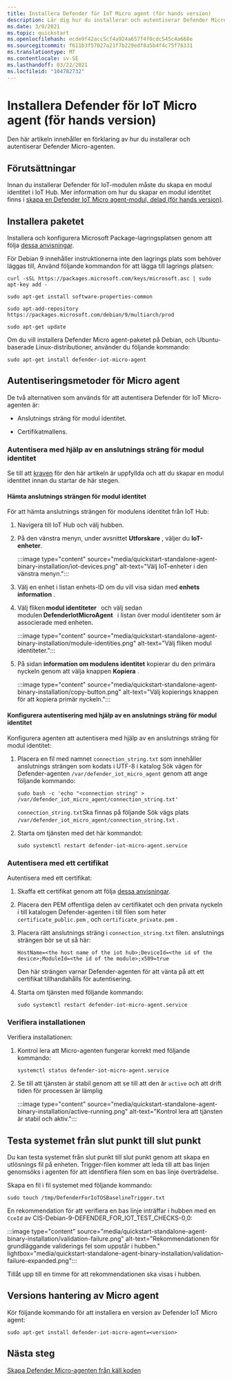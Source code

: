 ```yaml
---
title: Installera Defender för IoT Micro agent (för hands version)
description: Lär dig hur du installerar och autentiserar Defender Micro-agenten.
ms.date: 3/9/2021
ms.topic: quickstart
ms.openlocfilehash: ecde9f42acc5cf4a924a657f4f0cdc545c4a668e
ms.sourcegitcommit: f611b3f57027a21f7b229edf8a5b4f4c75f76331
ms.translationtype: MT
ms.contentlocale: sv-SE
ms.lasthandoff: 03/22/2021
ms.locfileid: "104782732"
---
```

# <a name="install-defender-for-iot-micro-agent-preview"></a>Installera Defender för IoT Micro agent (för hands version)

Den här artikeln innehåller en förklaring av hur du installerar och autentiserar Defender Micro-agenten.

## <a name="prerequisites"></a>Förutsättningar

Innan du installerar Defender för IoT-modulen måste du skapa en modul identitet i IoT Hub. Mer information om hur du skapar en modul identitet finns i [skapa en Defender IoT Micro agent-modul, delad (för hands version)](quickstart-create-micro-agent-module-twin.md).

## <a name="install-the-package"></a>Installera paketet

Installera och konfigurera Microsoft Package-lagringsplatsen genom att följa [dessa anvisningar](/windows-server/administration/linux-package-repository-for-microsoft-software). 

För Debian 9 innehåller instruktionerna inte den lagrings plats som behöver läggas till, Använd följande kommandon för att lägga till lagrings platsen: 

```azurecli
curl -sSL https://packages.microsoft.com/keys/microsoft.asc | sudo apt-key add - 

sudo apt-get install software-properties-common

sudo apt-add-repository https://packages.microsoft.com/debian/9/multiarch/prod

sudo apt-get update
```

Om du vill installera Defender Micro agent-paketet på Debian, och Ubuntu-baserade Linux-distributioner, använder du följande kommando:

```azurecli
sudo apt-get install defender-iot-micro-agent 
```

## <a name="micro-agent-authentication-methods"></a>Autentiseringsmetoder för Micro agent 

De två alternativen som används för att autentisera Defender för IoT Micro-agenten är: 

- Anslutnings sträng för modul identitet. 

- Certifikatmallens.

### <a name="authenticate-using-a-module-identity-connection-string"></a>Autentisera med hjälp av en anslutnings sträng för modul identitet

Se till att [kraven](#prerequisites) för den här artikeln är uppfyllda och att du skapar en modul identitet innan du startar de här stegen. 

#### <a name="get-the-module-identity-connection-string"></a>Hämta anslutnings strängen för modul identitet

För att hämta anslutnings strängen för modulens identitet från IoT Hub: 

1. Navigera till IoT Hub och välj hubben.

1. På den vänstra menyn, under avsnittet **Utforskare** , väljer du **IoT-enheter**.

   :::image type="content" source="media/quickstart-standalone-agent-binary-installation/iot-devices.png" alt-text="Välj IoT-enheter i den vänstra menyn.":::

1. Välj en enhet i listan enhets-ID om du vill visa sidan med **enhets information** .

1. Välj fliken **modul identiteter**   och välj sedan modulen **DefenderIotMicroAgent**   i listan över modul identiteter som är associerade med enheten.

   :::image type="content" source="media/quickstart-standalone-agent-binary-installation/module-identities.png" alt-text="Välj fliken modul identiteter.":::

1. På sidan **information om modulens identitet** kopierar du den primära nyckeln genom att välja knappen **Kopiera** .

   :::image type="content" source="media/quickstart-standalone-agent-binary-installation/copy-button.png" alt-text="Välj kopierings knappen för att kopiera primär nyckeln.":::

#### <a name="configure-authentication-using-a-module-identity-connection-string"></a>Konfigurera autentisering med hjälp av en anslutnings sträng för modul identitet

Konfigurera agenten att autentisera med hjälp av en anslutnings sträng för modul identitet:

1. Placera en fil med namnet `connection_string.txt` som innehåller anslutnings strängen som kodats i UTF-8 i katalog Sök vägen för Defender-agenten `/var/defender_iot_micro_agent` genom att ange följande kommando:

    ```azurecli
    sudo bash -c 'echo "<connection string" > /var/defender_iot_micro_agent/connection_string.txt' 
    ```

    `connection_string.txt`Ska finnas på följande Sök vägs plats `/var/defender_iot_micro_agent/connection_string.txt` .

1. Starta om tjänsten med det här kommandot:  

    ```azurecli
    sudo systemctl restart defender-iot-micro-agent.service 
    ```

### <a name="authenticate-using-a-certificate"></a>Autentisera med ett certifikat

Autentisera med ett certifikat:

1. Skaffa ett certifikat genom att följa [dessa anvisningar](../iot-hub/iot-hub-security-x509-get-started.md).

1. Placera den PEM offentliga delen av certifikatet och den privata nyckeln i till katalogen Defender-agenten i till filen som heter `certificate_public.pem` , och `certificate_private.pem` . 

1. Placera rätt anslutnings sträng i `connection_string.txt` filen. anslutnings strängen bör se ut så här: 

    `HostName=<the host name of the iot hub>;DeviceId=<the id of the device>;ModuleId=<the id of the module>;x509=true` 

    Den här strängen varnar Defender-agenten för att vänta på att ett certifikat tillhandahålls för autentisering. 

1. Starta om tjänsten med följande kommando:  

    ```azurecli
    sudo systemctl restart defender-iot-micro-agent.service
    ```

### <a name="validate-your-installation"></a>Verifiera installationen

Verifiera installationen:

1. Kontrol lera att Micro-agenten fungerar korrekt med följande kommando:  

    ```azurecli
    systemctl status defender-iot-micro-agent.service
    ```
1. Se till att tjänsten är stabil genom att se till att den är `active` och att drift tiden för processen är lämplig

    :::image type="content" source="media/quickstart-standalone-agent-binary-installation/active-running.png" alt-text="Kontrol lera att tjänsten är stabil och aktiv.":::
 
## <a name="testing-the-system-end-to-end"></a>Testa systemet från slut punkt till slut punkt 

Du kan testa systemet från slut punkt till slut punkt genom att skapa en utlösnings fil på enheten. Trigger-filen kommer att leda till att bas linjen genomsöks i agenten för att identifiera filen som en bas linje överträdelse. 

Skapa en fil i fil systemet med följande kommando:

```azurecli
sudo touch /tmp/DefenderForIoTOSBaselineTrigger.txt 
```
En rekommendation för att verifiera en bas linje inträffar i hubben med en `CceId` av CIS-Debian-9-DEFENDER_FOR_IOT_TEST_CHECKS-0,0: 

:::image type="content" source="media/quickstart-standalone-agent-binary-installation/validation-failure.png" alt-text="Rekommendationen för grundläggande validerings fel som uppstår i hubben." lightbox="media/quickstart-standalone-agent-binary-installation/validation-failure-expanded.png":::

Tillåt upp till en timme för att rekommendationen ska visas i hubben. 

## <a name="micro-agent-versioning"></a>Versions hantering av Micro agent 

Kör följande kommando för att installera en version av Defender IoT Micro agent: 

```azurecli
sudo apt-get install defender-iot-micro-agent=<version>
```

## <a name="next-steps"></a>Nästa steg

[Skapa Defender Micro-agenten från käll koden](quickstart-building-the-defender-micro-agent-from-source.md)